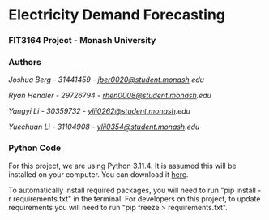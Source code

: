 # Electricity Demand Forecasting

### FIT3164 Project - Monash University

### Authors
_Joshua Berg - 31441459 - jber0020@student.monash.edu_

_Ryan Hendler - 29726794 - rhen0008@student.monash.edu_

_Yangyi Li - 30359732 - ylii0262@student.monash.edu_

_Yuechuan Li - 31104908 - ylii0354@student.monash.edu_


### Python Code
For this project, we are using Python 3.11.4. It is assumed this will be installed on your computer. You can download it [here](https://www.python.org/downloads/).

To automatically install required packages, you will need to run "pip install -r requirements.txt" in the terminal. For developers on this project, to update requirements you will need to run "pip freeze > requirements.txt".